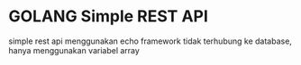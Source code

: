 # GOLANG Simple REST API 

simple rest api menggunakan echo framework 
tidak terhubung ke database, hanya menggunakan variabel array 